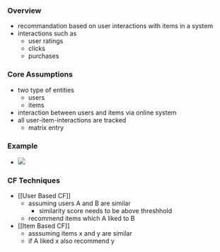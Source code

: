 ### Overview
+ recommandation based on user interactions with items in a system
+ interactions such as
	+ user ratings
	+ clicks
	+ purchases

### Core Assumptions
+ two type of entities
	+ users
	+ items
+ interaction between users and items via online system
+ all user-item-interactions are tracked
	+ matrix entry

### Example
+ ![](../../../z_images/Pasted%20image%2020220502172300.png)

### CF Techniques
+ [[User Based CF]]
	+ assuming users A and B are similar
		+ similarity score needs to be above threshhold
	+ recommend items which A liked to B
+ [[Item Based CF]]
	+  asssuming items x and y are similar
	+  if A liked x also recommend y

